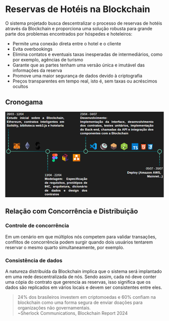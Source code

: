 # Reservas de Hotéis na Blockchain

O sistema projetado busca descentralizar o processo de reservas de hotéis através da Blockchain e proporciona uma solução robusta para grande parte dos problemas encontrados por hóspedes e hoteleiros:
- Permite uma conexão direta entre o hotel e o cliente
- Evita overbookings
- Elimina contatos e eventuais taxas inesperadas de intermediários, como por exemplo, agências de turismo
- Garante que as partes tenham uma versão única e imutável das informações da reserva
- Promove uma maior segurança de dados devido à criptografia
- Preços transparentes em tempo real, isto é, sem taxas ou acréscimos ocultos

## Cronogama
![Cronograma](https://github.com/software-concorrente-distribuido/cpm-22-bugs/blob/15b8be6b03518d45a9e9ada0b5f46e27ce505a96/Projeto%20-%20Etheroom/assets/Cronograma.png)
## Relação com Concorrência e Distribuição
### Controle de concorrência
Em um cenário em que múltiplos nós competem para validar transações, conflitos de concorrência podem surgir  quando dois usuários tentarem reservar o mesmo quarto simultaneamente, por exemplo.

### Consistência de dados
A natureza distribuída da Blockchain implica que o sistema será implantado em uma rede descentralizada de nós. Sendo assim, cada nó deve conter uma cópia do contrato que gerencia as reservas, isso significa que os dados são replicados em vários locais e devem ser consistentes entre eles.

> 24% dos brasileiros investem em criptomoedas e 60% confiam na blockchain como uma forma segura de enviar doações para organizações não governamentais.  
>  ~Sherlock Communications, Blockchain Report 2024
